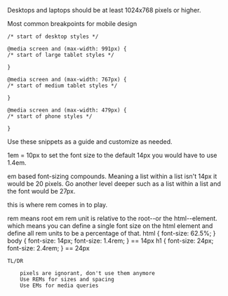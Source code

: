 Desktops and laptops should be at least 1024x768 pixels or higher.

Most common breakpoints for mobile design

    /* start of desktop styles */

    @media screen and (max-width: 991px) {
    /* start of large tablet styles */

    }

    @media screen and (max-width: 767px) {
    /* start of medium tablet styles */

    }

    @media screen and (max-width: 479px) {
    /* start of phone styles */

    }

Use these snippets as a guide and customize as needed.

1em = 10px to set the font size to the default 14px you would have to use 1.4em.

em based font-sizing compounds. Meaning a list within a list isn't 14px it would be 20 pixels. Go another level deeper such as a list within a list and the font
would be 27px.

this is where rem comes in to play.

rem means root em
rem unit is relative to the root--or the html--element. which means you can define a single font size on the html element and define all rem units to be a percentage of that.
    html { font-size: 62.5%; }
    body { font-size: 14px; font-size: 1.4rem; } == 14px
    h1 { font-size: 24px; font-size: 2.4rem; } == 24px

    TL/DR

        pixels are ignorant, don't use them anymore
        Use REMs for sizes and spacing
        Use EMs for media queries